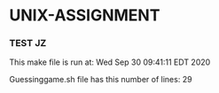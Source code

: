 # UNIX-ASSIGNMENT
### TEST JZ

This make file is run at: 
Wed Sep 30 09:41:11 EDT 2020

Guessinggame.sh file has this number of lines: 
29

